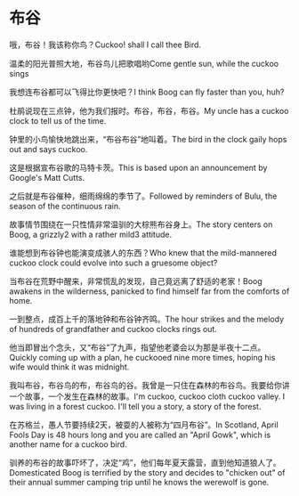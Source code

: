 # 布谷

<p><span class="chinese">哦，布谷！我该称你鸟？</span><span class="english">Cuckoo! shall I call thee Bird.</span></p>

<p><span class="chinese">温柔的阳光普照大地，布谷鸟儿把歌唱哟</span><span class="english">Come gentle sun, while the cuckoo sings</span></p>

<p><span class="chinese">我想连布谷都可以飞得比你更快吧？</span><span class="english">I think Boog can fly faster than you, huh?</span></p>

<p><span class="chinese">杜鹃说现在三点钟，他为我们报时。布谷，布谷，布谷。</span><span class="english">My uncle has a cuckoo clock to tell us of the time.</span></p>

<p><span class="chinese">钟里的小鸟愉快地跳出来，“布谷布谷”地叫着。</span><span class="english">The bird in the clock gaily hops out and says cuckoo.</span></p>

<p><span class="chinese">这是根据宣布谷歌的马特卡茨。</span><span class="english">This is based upon an announcement by Google's Matt Cutts.</span></p>

<p><span class="chinese">之后就是布谷催种，细雨绵绵的季节了。</span><span class="english">Followed by reminders of Bulu, the season of the continuous rain.</span></p>

<p><span class="chinese">故事情节围绕在一只性情非常温驯的大棕熊布谷身上。</span><span class="english">The story centers on Boog, a grizzly2 with a rather mild3 attitude.</span></p>

<p><span class="chinese">谁能想到布谷钟也能演变成骇人的东西？</span><span class="english">Who knew that the mild-mannered cuckoo clock could evolve into such a gruesome object?</span></p>

<p><span class="chinese">当布谷在荒野中醒来，非常慌乱的发现，自己竟远离了舒适的老家！</span><span class="english">Boog awakens in the wilderness, panicked to find himself far from the comforts of home.</span></p>

<p><span class="chinese">一到整点，成百上千的落地钟和布谷钟齐鸣。</span><span class="english">The hour strikes and the melody of hundreds of grandfather and cuckoo clocks rings out.</span></p>

<p><span class="chinese">他当即冒出个念头，又“布谷”了九声，指望他老婆会以为那是半夜十二点。</span><span class="english">Quickly coming up with a plan, he cuckooed nine more times, hoping his wife would think it was midnight.</span></p>

<p><span class="chinese">我叫布谷，布谷鸟的布，布谷鸟的谷。我曾是一只住在森林的布谷鸟。我要给你讲一个故事，一个发生在森林的故事。</span><span class="english">I'm cuckoo, cuckoo cloth cuckoo valley. I was living in a forest cuckoo. I'll tell you a story, a story of the forest.</span></p>

<p><span class="chinese">在苏格兰，愚人节要持续2天，被耍的人被称为“四月布谷”。</span><span class="english">In Scotland, April Fools Day is 48 hours long and you are called an "April Gowk", which is another name for a cuckoo bird.</span></p>

<p><span class="chinese">驯养的布谷的故事吓坏了，决定“鸡”，他们每年夏天露营，直到他知道狼人了。</span><span class="english">Domesticated Boog is terrified by the story and decides to "chicken out" of their annual summer camping trip until he knows the werewolf is gone.</span></p>

